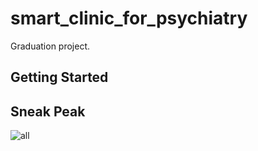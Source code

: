 # smart_clinic_for_psychiatry

Graduation project.

## Getting Started

## Sneak Peak
![all](https://github.com/StriiderII/smart_clinic_for_psychiatry/assets/125565159/9467c5f4-d394-471a-8355-26d4b18190b6)
